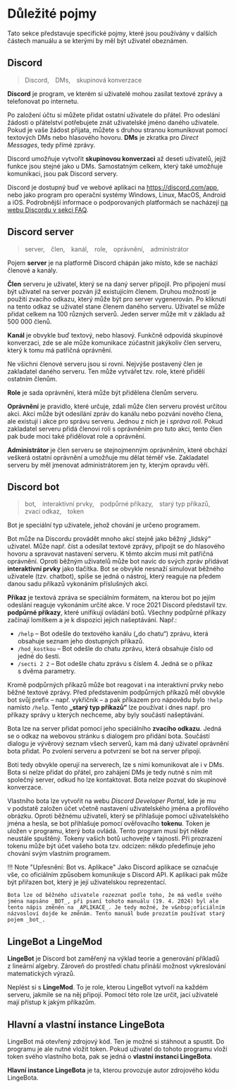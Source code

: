 # Důležité pojmy

Tato sekce představuje specifické pojmy, které jsou používány v&nbsp;dalších částech manuálu a se kterými by měl být uživatel obeznámen.

## Discord

<blockquote>Discord,&emsp;DMs,&emsp;skupinová konverzace</blockquote>

__Discord__ je program, ve kterém si uživatelé mohou zasílat textové zprávy a telefonovat po internetu.

Po založení účtu si můžete přidat ostatní uživatele do přátel. Pro odeslání žádosti o&nbsp;přátelství potřebujete znát uživatelské jméno daného uživatele. Pokud je vaše žádost přijata, můžete s&nbsp;druhou stranou komunikovat pomocí textových DMs nebo hlasového hovoru. __DMs__ je zkratka pro _Direct Messages_, tedy přímé zprávy.

Discord umožňuje vytvořit __skupinovou konverzaci__ až deseti uživatelů, jejíž funkce jsou stejné jako u&nbsp;DMs. Samostatným celkem, který také umožňuje komunikaci, jsou pak Discord servery.

Discord je dostupný buď ve webové aplikaci na <a href="https://discord.com/app" target="_blank">https://discord.com/app</a>, nebo jako program pro operační systémy Windows, Linux, MacOS, Android a iOS. Podrobnější informace o&nbsp;podporovaných platformách se nacházejí <a href="https://support.discord.com/hc/en-us/articles/213491697-What-are-the-OS-system-requirements-for-Discord" target="_blank">na webu Discordu v&nbsp;sekci FAQ</a>.

## Discord server

<blockquote>server,&emsp;člen,&emsp;kanál,&emsp;role,&emsp;oprávnění,&emsp;administrátor</blockquote>

Pojem __server__ je na platformě Discord chápán jako místo, kde se nachází členové a kanály.

__Člen__ serveru je uživatel, který se na daný server připojil. Pro připojení musí být uživatel na server pozván již existujícím členem. Druhou možností je použití zvacího odkazu, který může být pro server vygenerován. Po kliknutí na tento odkaz se uživatel stane členem daného serveru. Uživatel se může přidat celkem na 100 různých serverů. Jeden server může mít v&nbsp;základu až 500 000 členů.

__Kanál__ je obvykle buď textový, nebo hlasový. Funkčně odpovídá skupinové konverzaci, zde se ale může komunikace zúčastnit jakýkoliv člen serveru, který k&nbsp;tomu má patřičná oprávnění.

Ne všichni členové serveru jsou si rovni. Nejvýše postavený člen je zakladatel daného serveru. Ten může vytvářet tzv. role, které přidělí ostatním členům.

__Role__ je sada oprávnění, která může být přidělena členům serveru.

__Oprávnění__ je pravidlo, které určuje, zdali může člen serveru provést určitou akci. Akcí může být odesílání zpráv do kanálu nebo pozvání nového člena, ale existují i akce pro správu serveru. Jednou z&nbsp;nich je i _správa rolí_. Pokud zakladatel serveru přidá členovi roli s&nbsp;oprávněním pro tuto akci, tento člen pak bude moci také přidělovat role a oprávnění.

__Administrátor__ je člen serveru se stejnojmenným oprávněním, které obchází veškerá ostatní oprávnění a umožňuje mu dělat téměř vše. Zakladatel serveru by měl jmenovat administrátorem jen ty, kterým opravdu věří.

## Discord bot

<blockquote>bot,&emsp;interaktivní prvky,&emsp;podpůrné příkazy,&emsp;starý typ příkazů,&emsp;zvací odkaz,&emsp;token</blockquote>

Bot je speciální typ uživatele, jehož chování je určeno programem.

Bot může na Discordu provádět mnoho akcí stejně jako běžný „lidský“ uživatel. Může např. číst a odesílat textové zprávy, připojit se do hlasového hovoru a spravovat nastavení serveru. K&nbsp;těmto akcím musí mít patřičná oprávnění. Oproti běžným uživatelů může bot navíc do svých zpráv přidávat __interaktivní prvky__ jako tlačítka. Bot se obvykle nesnaží simulovat běžného uživatele (tzv. chatbot), spíše se jedná o&nbsp;nástroj, který reaguje na předem danou sadu příkazů vykonáním příslušných akcí.

__Příkaz__ je textová zpráva se speciálním formátem, na kterou bot po jejím odeslání reaguje vykonáním určité akce. V&nbsp;roce 2021 Discord představil tzv. __podpůrné příkazy__, které unifikují ovládání botů. Všechny podpůrné příkazy začínají lomítkem a je k&nbsp;dispozici jejich našeptávání. Např.:

* `/help` – Bot odešle do textového kanálu („do chatu“) zprávu, která obsahuje seznam jeho dostupných příkazů.
* `/hod_kostkou` – Bot odešle do chatu zprávu, která obsahuje číslo od jedné do šesti.
* `/secti 2 2` – Bot odešle chatu zprávu s&nbsp;číslem 4. Jedná se o&nbsp;příkaz s&nbsp;dvěma parametry.

Kromě podpůrných příkazů může bot reagovat i na interaktivní prvky nebo běžné textové zprávy. Před představením podpůrných příkazů měl obvykle bot svůj prefix – např. vykřičník – a pak příkazem pro nápovědu bylo `!help` namísto `/help`. Tento __„starý typ příkazů“__ lze používat i dnes např. pro příkazy správy u&nbsp;kterých nechceme, aby byly součástí našeptávání.

Bota lze na server přidat pomocí jeho speciálního __zvacího odkazu__. Jedná se o&nbsp;odkaz na webovou stránku s&nbsp;dialogem pro přidání bota. Součástí dialogu je vývěrový seznam všech serverů, kam má daný uživatel oprávnění bota přidat. Po zvolení serveru a potvrzení se bot na server připojí.

Boti tedy obvykle operují na serverech, lze s&nbsp;nimi komunikovat ale i v&nbsp;DMs. Bota si nelze přidat do přátel, pro zahájení DMs je tedy nutné s&nbsp;ním mít společný server, odkud ho lze kontaktovat. Bota nelze pozvat do skupinové konverzace.

Vlastního bota lze vytvořit na webu _Discord Developer Portal_, kde je mu v&nbsp;podstatě založen účet včetně nastavení uživatelského jména a profilového obrázku. Oproti běžnému uživateli, který se přihlašuje pomocí uživatelského jména a hesla, se bot přihlašuje pomocí ověřovacího __tokenu__. Token je uložen v&nbsp;programu, který bota ovládá. Tento program musí být někde neustále spuštěný. Tokeny vašich botů uchovejte v&nbsp;tajnosti. Při prozrazení tokenu může být účet vašeho bota tzv. odcizen: někdo předefinuje jeho chování svým vlastním programem.

!!! Note "Upřesnění: Bot vs. Aplikace"
    Jako Discord aplikace se označuje vše, co oficiálním způsobem komunikuje s&nbsp;Discord API. K&nbsp;aplikaci pak může být přiřazen bot, který je její uživatelskou reprezentací.

    Bota lze od běžného uživatele rozeznat podle toho, že má vedle svého jména napsáno _BOT_, při psaní tohoto manuálu (19. 4. 2024) byl ale tento nápis změněn na _APLIKACE_. Je tedy možné, že v&nbsp;oficiálním názvosloví dojde ke změnám. Tento manuál bude prozatím používat starý pojem _bot_.

## LingeBot a LingeMod

__LingeBot__ je Discord bot zaměřený na výklad teorie a generování příkladů z&nbsp;lineární algebry. Zároveň do prostředí chatu přináší možnost vykreslování matematických výrazů.

Neplést si s&nbsp;__LingeMod__. To je role, kterou LingeBot vytvoří na každém serveru, jakmile se na něj připojí. Pomocí této role lze určit, jací uživatelé mají přístup k&nbsp;jakým příkazům.

## Hlavní a vlastní instance LingeBota

LingeBot má otevřený zdrojový kód. Ten je možné si stáhnout a spustit. Do programu je ale nutné vložit token. Pokud uživatel do tohoto programu vloží token svého vlastního bota, pak se jedná o&nbsp;__vlastní instanci LingeBota__.

__Hlavní instance LingeBota__ je ta, kterou provozuje autor zdrojového kódu LingeBota.

